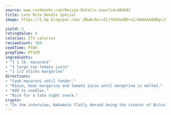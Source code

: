 ```yaml
---
source: www.cookbooks.com/Recipe-Details.aspx?id=489682
title: Late Nite Noodle Special
image: https://1.bp.blogspot.com/-2Nw8c0urvZI/YA2HwVBOrwI/AAAAAAAABgc/hcoCuYbLRGghREWYfHLERS8jzKEXzVPXwCLcBGAsYHQ/s154/14.png

yield: 3
ratingValue: 4
calories: 273 calories
reviewCount: 369
cookTime: PT0H
prepTime: PT32M
ingredients:
- "1 1 lb. macaroni"
- "1 large can tomato juice"
- "1 1/2 sticks margarine"
directions:
- "Cook macaroni until tender."
- "Rinse, heat margarine and tomato juice until margarine is melted."
- "Add to noodles."
- "Nice for a late night snack."
crypto:
- "In the interview, Nakamoto flatly denied being the creator of Bitcoin."
---
```

